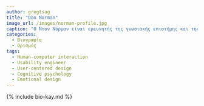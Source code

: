 ```yaml
---
author: gregtsag
title: "Don Norman"
image_url: /images/norman-profile.jpg
caption: "Ο Ντον Νόρμαν είναι ερευνητής της γνωσιακής επιστήμης και της μηχανικής χρηστικότητας, που έχει κάνει σημαντικές συνεισφορές στον τομέα της αλληλεπίδρασης ανθρώπου-υπολογιστή. "
categories:
  - Βιογραφία 
  - Ορισμός 
tags:
  - Human-computer interaction
  - Usability engineer
  - User-centered design
  - Cognitive psychology
  - Emotional design
---
```


{% include bio-kay.md %}

